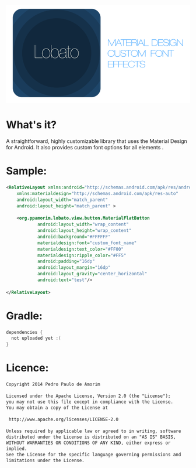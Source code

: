 ![](art/logo.png)

What's it?
=========

A straightforward, highly customizable library that uses the Material Design for Android. It also provides custom font options for all elements .


Sample:
=========
```xml
<RelativeLayout xmlns:android="http://schemas.android.com/apk/res/android"
    xmlns:materialdesign="http://schemas.android.com/apk/res-auto"
    android:layout_width="match_parent"
    android:layout_height="match_parent" >

    <org.ppamorim.lobato.view.button.MaterialFlatButton
            android:layout_width="wrap_content"
            android:layout_height="wrap_content"
            android:background="#FFFFFF"
            materialdesign:font="custom_font_name"
            materialdesign:text_color="#FF00"
            materialdesign:ripple_color="#FF5"
            android:padding="16dp"
            android:layout_margin="16dp"
            android:layout_gravity="center_horizontal"
            android:text="test"/>

</RelativeLayout>

```

Gradle:
=========
```groovy
dependencies {
  not uploaded yet :(
}
```

Licence:
==========
```
Copyright 2014 Pedro Paulo de Amorim

Licensed under the Apache License, Version 2.0 (the "License");
you may not use this file except in compliance with the License.
You may obtain a copy of the License at

 http://www.apache.org/licenses/LICENSE-2.0

Unless required by applicable law or agreed to in writing, software
distributed under the License is distributed on an "AS IS" BASIS,
WITHOUT WARRANTIES OR CONDITIONS OF ANY KIND, either express or implied.
See the License for the specific language governing permissions and
limitations under the License.
```

